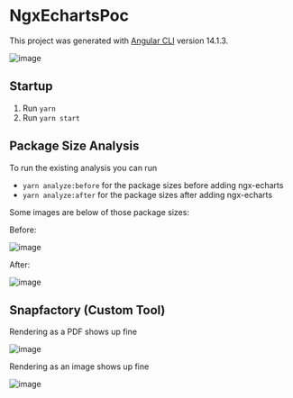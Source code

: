 # NgxEchartsPoc

This project was generated with [Angular CLI](https://github.com/angular/angular-cli) version 14.1.3.

![image](https://user-images.githubusercontent.com/17774559/186968718-a0169f64-401a-44f2-9d53-8562aff2592b.png)

## Startup

1. Run `yarn`
2. Run `yarn start`

## Package Size Analysis

To run the existing analysis you can run

- `yarn analyze:before` for the package sizes before adding ngx-echarts
- `yarn analyze:after` for the package sizes after adding ngx-echarts

Some images are below of those package sizes:

Before: 

![image](https://user-images.githubusercontent.com/17774559/186968507-5ea89951-21fc-4d7f-baf4-096cb665d62b.png)

After:

![image](https://user-images.githubusercontent.com/17774559/186968623-ec784192-dce2-438e-9b8d-5334b55c961d.png)

## Snapfactory (Custom Tool)

Rendering as a PDF shows up fine

![image](https://user-images.githubusercontent.com/17774559/186990306-32af718d-52e3-4ea3-b355-6f191354d0a4.png)

Rendering as an image shows up fine

![image](https://user-images.githubusercontent.com/17774559/186990280-5ae8ce8e-2f0b-4d5f-8bae-de470da827ea.png)
